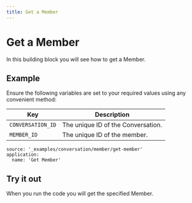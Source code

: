 ```yaml
---
title: Get a Member
---
```


# Get a Member

In this building block you will see how to get a Member.

## Example

Ensure the following variables are set to your required values using any convenient method:

Key | Description
-- | --
`CONVERSATION_ID` | The unique ID of the Conversation.
`MEMBER_ID` | The unique ID of the member.

```building_blocks
source: '_examples/conversation/member/get-member'
application:
  name: 'Get Member'
```

## Try it out

When you run the code you will get the specified Member.
